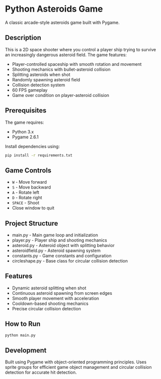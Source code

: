 

# Python Asteroids Game

A classic arcade-style asteroids game built with Pygame.

## Description

This is a 2D space shooter where you control a player ship trying to survive an increasingly dangerous asteroid field. The game features:

- Player-controlled spaceship with smooth rotation and movement
- Shooting mechanics with bullet-asteroid collision
- Splitting asteroids when shot
- Randomly spawning asteroid field
- Collision detection system
- 60 FPS gameplay
- Game over condition on player-asteroid collision

## Prerequisites

The game requires:
- Python 3.x
- Pygame 2.6.1

Install dependencies using:
```sh
pip install -r requirements.txt
```

## Game Controls
- `W` - Move forward
- `S` - Move backward
- `A` - Rotate left
- `D` - Rotate right
- `SPACE` - Shoot
- Close window to quit

## Project Structure
- main.py - Main game loop and initialization
- player.py - Player ship and shooting mechanics
- asteroid.py - Asteroid object with splitting behavior
- asteroidfield.py - Asteroid spawning system
- constants.py - Game constants and configuration
- circleshape.py - Base class for circular collision detection

## Features
- Dynamic asteroid splitting when shot
- Continuous asteroid spawning from screen edges
- Smooth player movement with acceleration
- Cooldown-based shooting mechanics
- Precise circular collision detection

## How to Run
```sh
python main.py
```

## Development
Built using Pygame with object-oriented programming principles. Uses sprite groups for efficient game object management and circular collision detection for accurate hit detection.